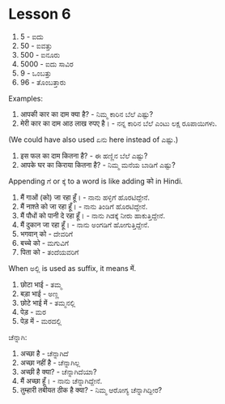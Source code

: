 # Lesson 6

1.  5 - ಐದು
2.  50 - ಐವತ್ತು
3.  500 - ಐನೂರು
4.  5000 - ಐದು ಸಾವಿರ
5.  9 - ಒಂಬತ್ತು
6.  96 - ತೊಂಬತ್ತಾರು

Examples:

1.  आपकी कार का दाम क्या है? - ನಿಮ್ಮ ಕಾರಿನ ಬೆಲೆ ಎಷ್ಟು?
2.  मेरी कार का दाम आठ लाख रुपए है। - ನನ್ನ ಕಾರಿನ ಬೆಲೆ ಎಂಟು ಲಕ್ಷ ರೂಪಾಯಿಗಳು.

(We could have also used ಏನು here instead of ಎಷ್ಟು.)

1.  इस फल का दाम कितना है? - ಈ ಹಣ್ಣಿನ ಬೆಲೆ ಎಷ್ಟು?
2.  आपके घर का किराया कितना है? - ನಿಮ್ಮ ಮನೆಯ ಬಾಡಿಗೆ ಎಷ್ಟು?

Appending ಗೆ or ಕ್ಕೆ to a word is like adding को in Hindi.

1.  मैं गाओं (को) जा रहा हूँ। - ನಾನು ಹಳ್ಳಿಗೆ ಹೊರಟಿದ್ದೇನೆ.
2.  मैं नाश्ते को जा रहा हूँ। - ನಾನು ತಿಂಡಿಗೆ ಹೊರಟಿದ್ದೇನೆ.
3.  मैं पौधों को पानी दे रहा हूँ। - ನಾನು ಗಿಡಕ್ಕೆ ನೀರು ಹಾಕುತ್ತಿದ್ದೇನೆ.
4.  मैं दुकान जा रहा हूँ। - ನಾನು ಅಂಗಡಿಗೆ ಹೋಗುತ್ತಿದ್ದೇನೆ.
5.  भगवान् को - ದೇವರಿಗೆ
6.  बच्चे को - ಮಗುವಿಗೆ
7.  पिता को - ತಂದೆಯವರಿಗೆ

When ಅಲ್ಲಿ is used as suffix, it means में.

1.  छोटा भाई - ತಮ್ಮ
2.  बड़ा भाई - ಅಣ್ಣ
3.  छोटे भाई में - ತಮ್ಮನಲ್ಲಿ
4.  पेड़ - ಮರ
5.  पेड़ में - ಮರದಲ್ಲಿ

ಚೆನ್ನಾಗಿ:

1.  अच्छा है - ಚೆನ್ನಾಗಿದೆ
2.  अच्छा नहीं है - ಚೆನ್ನಾಗಿಲ್ಲ
3.  अच्छी है क्या? - ಚೆನ್ನಾಗಿದೆಯಾ?
4.  मैं अच्छा हूँ। - ನಾನು ಚೆನ್ನಾಗಿದ್ದೇನೆ.
5.  तुम्हारी तबीयत ठीक है क्या? - ನಿಮ್ಮ ಆರೋಗ್ಯ ಚೆನ್ನಾಗಿದ್ದೀರ?

<script type="module" src="https://sharmaeklavya2.github.io/trin/trinUI.js?init=true&addCss=true"></script>